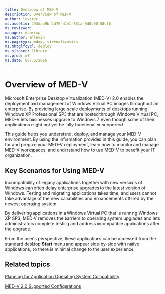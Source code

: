 ```yaml
---
title: Overview of MED-V
description: Overview of MED-V
author: levinec
ms.assetid: 393daa9b-2d76-43e1-861a-9d8c00f68cf6
ms.reviewer: 
manager: dansimp
ms.author: ellevin
ms.pagetype: mdop, virtualization
ms.mktglfcycl: deploy
ms.sitesec: library
ms.prod: w7
ms.date: 06/16/2016
---
```



# Overview of MED-V


Microsoft Enterprise Desktop Virtualization (MED-V) 2.0 enables the deployment and management of Windows Virtual PC images throughout an enterprise. By providing large-scale deployments of desktops running Windows XP Professional SP3 that are hosted through Windows Virtual PC, MED-V lets businesses upgrade to Windows 7, even though some of their applications might not yet be fully functional or supported.

This guide helps you understand, deploy, and manage your MED-V environment. By using the information provided in this guide, you can plan for and prepare your MED-V deployment, learn how to monitor and manage MED-V workspaces, and understand how to use MED-V to benefit your IT organization.

## Key Scenarios for Using MED-V


Incompatibility of legacy applications together with new versions of Windows can often delay enterprise upgrades to the latest version of Windows. Testing and migrating applications takes time, and users cannot take advantage of the new capabilities and enhancements offered by the newest operating system.

By delivering applications in a Windows Virtual PC that is running Windows XP SP3, MED-V removes the barriers to operating system upgrades and lets administrators complete testing and address incompatible applications after the upgrade.

From the user's perspective, these applications can be accessed from the standard desktop **Start** menu and appear side-by-side with native applications, so there is minimal change to the user experience.

## Related topics


[Planning for Application Operating System Compatibility](planning-for-application-operating-system-compatibility.md)

[MED-V 2.0 Supported Configurations](med-v-20-supported-configurations.md)

 

 





